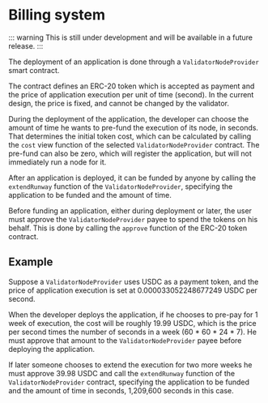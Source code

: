 # Billing system

::: warning
This is still under development and will be available in a future release.
:::

The deployment of an application is done through a `ValidatorNodeProvider` smart contract.

The contract defines an ERC-20 token which is accepted as payment and the price of application execution per unit of time (second). In the current design, the price is fixed, and cannot be changed by the validator.

During the deployment of the application, the developer can choose the amount of time he wants to pre-fund the execution of its node, in seconds. That determines the initial token cost, which can be calculated by calling the `cost` view function of the selected `ValidatorNodeProvider` contract. The pre-fund can also be zero, which will register the application, but will not immediately run a node for it.

After an application is deployed, it can be funded by anyone by calling the `extendRunway` function of the `ValidatorNodeProvider`, specifying the application to be funded and the amount of time.

Before funding an application, either during deployment or later, the user must approve the `ValidatorNodeProvider` payee to spend the tokens on his behalf. This is done by calling the `approve` function of the ERC-20 token contract.

## Example

Suppose a `ValidatorNodeProvider` uses USDC as a payment token, and the price of application execution is set at 0.000033052248677249 USDC per second.

When the developer deploys the application, if he chooses to pre-pay for 1 week of execution, the cost will be roughly 19.99 USDC, which is the price per second times the number of seconds in a week (60 \* 60 \* 24 \* 7). He must approve that amount to the `ValidatorNodeProvider` payee before deploying the application.

If later someone chooses to extend the execution for two more weeks he must approve 39.98 USDC and call the `extendRunway` function of the `ValidatorNodeProvider` contract, specifying the application to be funded and the amount of time in seconds, 1,209,600 seconds in this case.
